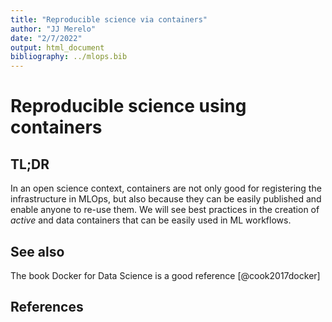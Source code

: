 ```yaml
---
title: "Reproducible science via containers"
author: "JJ Merelo"
date: "2/7/2022"
output: html_document
bibliography: ../mlops.bib
---
```

# Reproducible science using containers

## TL;DR

In an open science context, containers are not only good for
registering the infrastructure in MLOps, but also because they can be
easily published and enable anyone to re-use them. We will see best
practices in the creation of *active* and data containers that can be
easily used in ML workflows.

## See also

The book Docker for Data Science is a good reference [@cook2017docker]

## References

